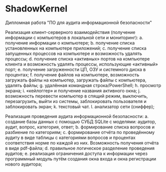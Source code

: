# ShadowKernel

Дипломная работа "ПО для аудита информационной безопасности"

Реализация клиент-серверного взаимодействия (получение информации с компьютеров в локальной сети и мониторинг):
a.	получение информации о компьютере;
b.	получение списка установленных на компьютере приложений;
c.	получение списка запущенных процессов на компьютере и возможность удалять процессы;
d.	получение списка «активных» портов на компьютере клиента и возможность удалять процессы, использующие «активный» порт;
e.	получение загруженности ЦП, ОЗУ и системного диска в процентах;
f.	получение файлов на компьютере, возможность загружать файлы на компьютер, загружать файлы с компьютера, удалять файлы;
g.	удалённая командная строка/PowerShell;
h.	просмотр экрана;
i.	«кейлоггер» и получение названия активного окна;
j.	возможность перевести компьютер в спящий режим, выключить, перезагрузить, выйти из системы, заблокировать пользователя и заблокировать экран;
k.	текстовый чат. 
l. анализатор сети (сниффер);

Реализация проведения аудита информационной безопасности:
a.	создание базы данных с помощью СУБД SQLite с моделями: аудитор, аудит, вопрос, категория, ответ;
b.	формирование списка вопросов и разбиение по категориям;
c.	формирование отчёта по проведённому аудиту в виде таблицы с категориями вопросов и процентах соответствия норме по каждой из них. Возможность получения отчёта в виде pdf-файла;
d.	правильное логическое разделение проведения аудитов;
e.	реализация ограничения доступа к информации через программный модуль путём создания окна входа и окна регистрации нового аудитора; 
